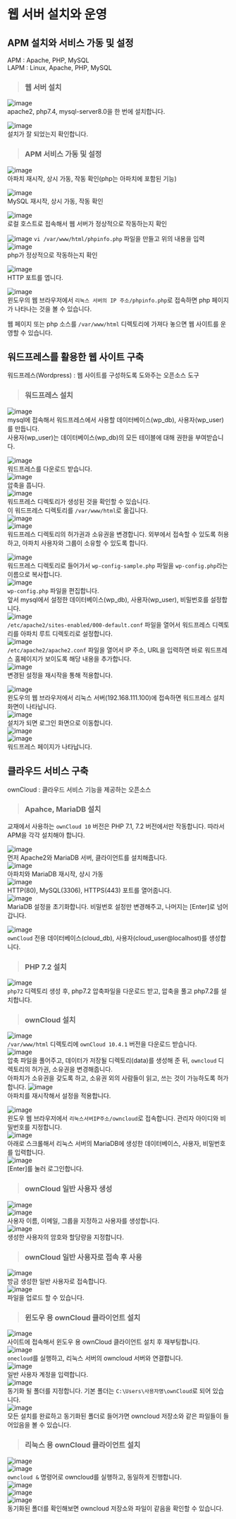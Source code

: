 # 웹 서버 설치와 운영

## APM 설치와 서비스 가동 및 설정

APM : Apache, PHP, MySQL   
LAPM : Linux, Apache, PHP, MySQL

> <h3>웹 서버 설치</h3>

![image](https://user-images.githubusercontent.com/43658658/140239212-5aed5686-9518-4fb4-b696-9fdb1efbac24.png)   
apache2, php7.4, mysql-server8.0을 한 번에 설치합니다.   

![image](https://user-images.githubusercontent.com/43658658/140239331-dc2a50b4-98b1-47c1-88db-58bb5f2e61e1.png)   
설치가 잘 되었는지 확인합니다.

> <h3>APM 서비스 가동 및 설정</h3>

![image](https://user-images.githubusercontent.com/43658658/140239458-5e7ec8a3-9041-4fcd-86fa-2c012894f9d4.png)   
아파치 재시작, 상시 가동, 작동 확인(php는 아파치에 포함된 기능)

![image](https://user-images.githubusercontent.com/43658658/140239551-79e87630-601e-4020-85b5-cc9e0f7c85b5.png)   
MySQL 재시작, 상시 가동, 작동 확인

![image](https://user-images.githubusercontent.com/43658658/140239742-ab5b8589-bc0b-4d8f-8cca-7cfe2d282b5a.png)   
로컬 호스트로 접속해서 웹 서버가 정상적으로 작동하는지 확인

![image](https://user-images.githubusercontent.com/43658658/140239857-a80cbc25-ef31-44d1-a6d1-1bf39012b9dd.png)
`vi /var/www/html/phpinfo.php` 파일을 만들고 위의 내용을 입력   
![image](https://user-images.githubusercontent.com/43658658/140239902-3336e068-58b5-4c6e-a582-07f02d652ccf.png)   
php가 정상적으로 작동하는지 확인

![image](https://user-images.githubusercontent.com/43658658/140239983-a9d60eba-c0f5-4bbb-aabc-327d405b46e6.png)   
HTTP 포트를 엽니다.

![image](https://user-images.githubusercontent.com/43658658/140240073-2e5f1a4c-9662-4583-acb2-4b8b8d51ef7c.png)   
윈도우의 웹 브라우저에서 `리눅스 서버의 IP 주소/phpinfo.php`로 접속하면 php 페이지가 나타나는 것을 볼 수 있습니다.   

웹 페이지 또는 php 소스를 `/var/www/html` 디렉토리에 가져다 놓으면 웹 사이트를 운영할 수 있습니다.

## 워드프레스를 활용한 웹 사이트 구축

워드프레스(Wordpress) : 웹 사이트를 구성하도록 도와주는 오픈소스 도구

> <h3>워드프레스 설치</h3>

![image](https://user-images.githubusercontent.com/43658658/140240531-8b69b95c-becf-4aea-a5ca-e79c92724679.png)   
mysql에 접속해서 워드프레스에서 사용할 데이터베이스(wp_db), 사용자(wp_user)를 만듭니다.   
사용자(wp_user)는 데이터베이스(wp_db)의 모든 테이블에 대해 권한을 부여받습니다.

![image](https://user-images.githubusercontent.com/43658658/140240667-e99ed839-c4f8-4b07-8481-2c771cd2ee61.png)   
워드프레스를 다운로드 받습니다.   
![image](https://user-images.githubusercontent.com/43658658/140240740-b34a9c15-e221-408b-9a47-4eb67ddf4fb1.png)   
압축을 풉니다.   
![image](https://user-images.githubusercontent.com/43658658/140240840-e78f98d9-23a9-49f7-bf35-225624be8a5d.png)   
워드프레스 디렉토리가 생성된 것을 확인할 수 있습니다.   
이 워드프레스 디렉토리를 `/var/www/html`로 옮깁니다.   
![image](https://user-images.githubusercontent.com/43658658/140241070-210874ec-0c1e-4e5c-aeb6-a46519014f95.png)   
![image](https://user-images.githubusercontent.com/43658658/140241090-772352bc-b004-416c-ab8c-ac958a38d4fd.png)   
워드프레스 디렉토리의 허가권과 소유권을 변경합니다. 외부에서 접속할 수 있도록 허용하고, 아파치 사용자와 그룹이 소유할 수 있도록 합니다.   

![image](https://user-images.githubusercontent.com/43658658/140241311-aa7b4116-a1b7-4743-9f70-c7c7fb581024.png)   
워드프레스 디렉토리로 들어가서 `wp-config-sample.php` 파일을 `wp-config.php`라는 이름으로 복사합니다.   
![image](https://user-images.githubusercontent.com/43658658/140241472-0b7bbb5f-a2f6-4993-a9c2-ccd0b1074dfa.png)   
`wp-config.php` 파일을 편집합니다.   
앞서 mysql에서 설정한 데이터베이스(wp_db), 사용자(wp_user), 비밀번호를 설정합니다.   
![image](https://user-images.githubusercontent.com/43658658/140241814-4fb90089-87dc-4500-a18e-d44f5bebaea4.png)   
`/etc/apache2/sites-enabled/000-default.conf` 파일을 열어서 워드프레스 디렉토리를 아파치 루트 디렉토리로 설정합니다.   
![image](https://user-images.githubusercontent.com/43658658/140242255-b37cae0f-94a0-4115-a8d1-554f38d0be3e.png)   
`/etc/apache2/apache2.conf` 파일을 열어서 IP 주소, URL을 입력하면 바로 워드프레스 홈페이지가 보이도록 해당 내용을 추가합니다.   
![image](https://user-images.githubusercontent.com/43658658/140242391-393b99e3-3748-456c-a28b-4aa19988aa09.png)   
변경된 설정을 재시작을 통해 적용합니다.

![image](https://user-images.githubusercontent.com/43658658/140242618-cd1b9cd8-b4b7-45b6-8d79-ecea217d30f5.png)   
윈도우의 웹 브라우저에서 리눅스 서버(192.168.111.100)에 접속하면 워드프레스 설치 화면이 나타납니다.   
![image](https://user-images.githubusercontent.com/43658658/140242722-0e799f15-7794-4945-9346-30b682812e50.png)   
설치가 되면 로그인 화면으로 이동합니다.   
![image](https://user-images.githubusercontent.com/43658658/140242763-48e1e897-8b95-4114-bec4-ff4b42e34c21.png)   
![image](https://user-images.githubusercontent.com/43658658/140242821-6c3074ad-695f-406b-8a4f-37ddc1226d30.png)   
워드프레스 페이지가 나타납니다.

## 클라우드 서비스 구축

ownCloud : 클라우드 서비스 기능을 제공하는 오픈소스

> <h3>Apahce, MariaDB 설치</h3>

교재에서 사용하는 `ownCloud 10` 버전은 PHP 7.1, 7.2 버전에서만 작동합니다. 
따라서 APM을 각각 설치해야 합니다.

![image](https://user-images.githubusercontent.com/43658658/140243659-a208a50a-0d40-4577-946d-971b77fc69ed.png)   
먼저 Apache2와 MariaDB 서버, 클라이언트를 설치해줍니다.   
![image](https://user-images.githubusercontent.com/43658658/140243810-86ac4a95-8830-40f0-87ea-a6dca32baf0f.png)   
아파치와 MariaDB 재시작, 상시 가동   
![image](https://user-images.githubusercontent.com/43658658/140243885-aa2dcc97-a003-4e10-a030-f6d2e6769a44.png)   
HTTP(80), MySQL(3306), HTTPS(443) 포트를 열어줍니다.   
![image](https://user-images.githubusercontent.com/43658658/140244163-3f636894-d764-468f-9394-1de07a4678d9.png)   
MariaDB 설정을 초기화합니다. 비밀번호 설정만 변경해주고, 나머지는 [Enter]로 넘어갑니다.

![image](https://user-images.githubusercontent.com/43658658/140244519-8457bbd9-d3e3-4ae5-9320-c9159d373151.png)   
`ownCloud` 전용 데이터베이스(cloud_db), 사용자(cloud_user@localhost)를 생성합니다.   

> <h3>PHP 7.2 설치</h3>

![image](https://user-images.githubusercontent.com/43658658/140244986-77bb2fe9-8142-496e-9f74-4cd8005a6378.png)   
`php72` 디렉토리 생성 후, php7.2 압축파일을 다운로드 받고, 압축을 풀고 php7.2를 설치합니다.

> <h3>ownCloud 설치</h3>

![image](https://user-images.githubusercontent.com/43658658/140245789-be6a0ea0-26b2-4be2-853e-f61ab8f3ba4a.png)   
`/var/www/html` 디렉토리에 `ownCloud 10.4.1` 버전을 다운로드 받습니다.   
![image](https://user-images.githubusercontent.com/43658658/140245900-582e781b-a47c-4ff1-b3ea-923753b3d070.png)   
압축 파일을 풀어주고, 데이터가 저장될 디렉토리(data)를 생성해 준 뒤, `owncloud` 디렉토리의 허가권, 소유권을 변경해줍니다.   
아파치가 소유권을 갖도록 하고, 소유권 외의 사람들이 읽고, 쓰는 것이 가능하도록 허가합니다.
![image](https://user-images.githubusercontent.com/43658658/140246174-827344b3-0fec-41c5-8175-459152c026dd.png)   
아파치를 재시작해서 설정을 적용합니다.   

![image](https://user-images.githubusercontent.com/43658658/140246322-a734e97c-26eb-441e-ac3d-4c791caa7b66.png)   
윈도우 웹 브라우저에서 `리눅스서버IP주소/owncloud`로 접속합니다. 관리자 아이디와 비밀번호를 지정합니다.   
![image](https://user-images.githubusercontent.com/43658658/140246469-81960e4e-4093-4faf-8fa9-ee09681e69c1.png)   
아래로 스크롤해서 리눅스 서버의 MariaDB에 생성한 데이터베이스, 사용자, 비밀번호를 입력합니다.   
![image](https://user-images.githubusercontent.com/43658658/140246627-ea7e0520-2708-4473-87e9-0809733c802f.png)   
[Enter]를 눌러 로그인합니다.

> <h3>ownCloud 일반 사용자 생성</h3>

![image](https://user-images.githubusercontent.com/43658658/140246912-81f86cfa-75d8-4a3f-aea8-17525943633f.png)   
![image](https://user-images.githubusercontent.com/43658658/140247199-d46f0fb0-8c3a-47e9-b736-a93674bc7a52.png)   
사용자 이름, 이메일, 그룹을 지정하고 사용자를 생성합니다.   
![image](https://user-images.githubusercontent.com/43658658/140247255-fd4f5363-4b7d-4ac9-b6df-65667c450f6e.png)   
생성한 사용자의 암호와 할당량을 지정합니다.

> <h3>ownCloud 일반 사용자로 접속 후 사용</h3>

![image](https://user-images.githubusercontent.com/43658658/140247563-de266ff6-12c2-4eb8-965c-422b4afe493b.png)   
방금 생성한 일반 사용자로 접속합니다.   
![image](https://user-images.githubusercontent.com/43658658/140247800-ea2c2eac-0b35-4af6-9ed6-64205544cdad.png)   
파일을 업로드 할 수 있습니다.

> <h3>윈도우 용 ownCloud 클라이언트 설치</h3>

![image](https://user-images.githubusercontent.com/43658658/140248303-aa0e26dd-a6df-4f81-951e-6f9e5dc62baf.png)   
사이트에 접속해서 윈도우 용 ownCloud 클라이언트 설치 후 재부팅합니다.   
![image](https://user-images.githubusercontent.com/43658658/140249520-0f1634b4-68d5-4be5-91bb-cc0642dfc609.png)   
`onecloud`를 실행하고, 리눅스 서버의 owncloud 서버와 연결합니다.   
![image](https://user-images.githubusercontent.com/43658658/140249746-8e116387-1028-49f8-9b6b-0c4b38d142fd.png)   
일반 사용자 계정을 입력합니다.   
![image](https://user-images.githubusercontent.com/43658658/140250017-0a6e5b97-d202-4445-8d84-a41bcd05dd88.png)   
동기화 될 폴더를 지정합니다. 기본 폴더는 `C:\Users\사용자명\ownCloud`로 되어 있습니다.   
![image](https://user-images.githubusercontent.com/43658658/140250127-7efaa142-898c-4bff-ac0a-2578684d6818.png)   
모든 설치를 완료하고 동기화된 폴더로 들어가면 owncloud 저장소와 같은 파일들이 들어있음을 볼 수 있습니다.

> <h3>리눅스 용 ownCloud 클라이언트 설치</h3>

![image](https://user-images.githubusercontent.com/43658658/140250351-31c6ff5a-cc12-40cf-bab0-8595181a7e2f.png)   
![image](https://user-images.githubusercontent.com/43658658/140250547-3a97918d-d678-4fc8-bd4c-d40fdc26a8b9.png)   
`owncloud &` 명령어로 owncloud를 실행하고, 동일하게 진행합니다.   
![image](https://user-images.githubusercontent.com/43658658/140250666-db34b1f9-1a2e-48c3-8cdb-9d419cad5c13.png)   
![image](https://user-images.githubusercontent.com/43658658/140250711-5b213621-57fe-4eeb-ba34-7a4805d659f7.png)   
![image](https://user-images.githubusercontent.com/43658658/140250825-c1869391-02be-451d-b5d4-f5567f23af51.png)   
동기화된 폴더를 확인해보면 owncloud 저장소와 파일이 같음을 확인할 수 있습니다.
